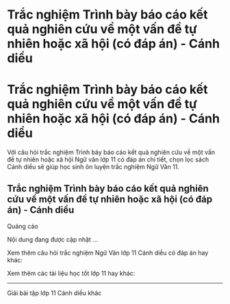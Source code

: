 # Trắc nghiệm Trình bày báo cáo kết quả nghiên cứu về một vấn đề tự nhiên hoặc xã hội (có đáp án) - Cánh diều

# Trắc nghiệm Trình bày báo cáo kết quả nghiên cứu về một vấn đề tự nhiên hoặc xã hội (có đáp án) - Cánh diều

Với câu hỏi trắc nghiệm Trình bày báo cáo kết quả nghiên cứu về một vấn đề tự nhiên hoặc xã hội Ngữ văn lớp 11 có đáp án chi tiết, chọn lọc sách Cánh diều sẽ giúp học sinh ôn luyện trắc nghiệm Ngữ Văn 11.

## Trắc nghiệm Trình bày báo cáo kết quả nghiên cứu về một vấn đề tự nhiên hoặc xã hội (có đáp án) - Cánh diều

Quảng cáo

Nội dung đang được cập nhật ...

Xem thêm câu hỏi trắc nghiệm Ngữ Văn lớp 11 Cánh diều có đáp án hay khác:

Xem thêm các tài liệu học tốt lớp 11 hay khác:

* * *

Giải bài tập lớp 11 Cánh diều khác
